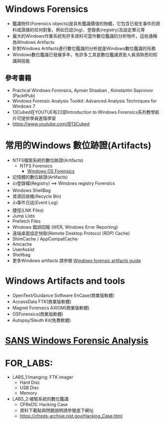 # Windows Forensics
- 鑑識物件(Forensics objects)是具有鑑識價值的物體，它包含已發生事件的資料或證據的任何對象，例如日誌(log)、登錄表(registry)及設定單元等
- 龐大的Windows作業系統有許多資料可當作數位鑑識的分析物件，這些通稱為Windows Artifacts
- 針對Windows Artifacts進行數位鑑識的分析就是Windows數位鑑識的任務
- Windows數位鑑識已發展多年，有許多工具是數位鑑識資安人員須熟悉的知識與技能

## 參考書籍
- Practical Windows Forensics, Ayman Shaaban , Konstantin Sapronov (PacktPub)
- Windows Forensic Analysis Toolkit: Advanced Analysis Techniques for Windows 7
- 13Cubed在YOUTUE有22部Introduction to Windows Forensics系列教學影片可提供學員進階學習
- https://www.youtube.com/@13Cubed

# 常用的Windows 數位跡證(Artifacts)
- NTFS檔案系統的數位跡證(Artifacts)
  - NTFS Forensics
    - [Windows OS Forensics](https://www.coursera.org/learn/windows-os-forensics?action=enroll) 
- 記憶體的數位跡證(Artifacts)
- 👍登錄檔(Registry) ==> Windows registry Forensics
- Windows ShellBag
- 資源回收桶(Recycle Bin)
- 👍事件日誌(Event Log)
- 捷徑(LNK Files)
- Jump Lists
- Prefetch Files
- Windows 錯誤回報 (WER, Windows Error Reporting)
- 遠端桌面協定快取(Remote Desktop Protocol (RDP) Cache)
- ShimCache / AppCompatCache
- Amcache
- UserAssist
- Shellbag
- 更多Windows artifacts 請參閱 [Windows forensic artifacts guide](https://github.com/Psmths/windows-forensic-artifacts)


# Windows Artifacts and tools
- OpenText/Guidance Software EnCase(商業版軟體)
- AccessData FTK(商業版軟體)
- Magnet Forensics AXIOM(商業版軟體)
- OSForensics(商業版軟體)
- Autopsy/Sleuth Kit(免費軟體)

# [SANS Windows Forensic Analysis](https://www.sans.org/posters/windows-forensic-analysis/)

# FOR_LABS:
- LABS_1:Imanging: FTK imager
  - Hard Disc
  - USB Disc
  - Memory
- LABS_2:被駭系統的數位鑑識
  - CFReDS: Hacking Case
  - 資料下載點與問題說明請參閱底下網址
  - https://cfreds-archive.nist.gov/Hacking_Case.html
